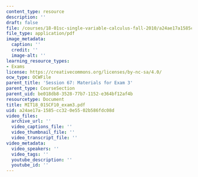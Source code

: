```yaml
---
content_type: resource
description: ''
draft: false
file: /courses/18-01sc-single-variable-calculus-fall-2010/a24ae17a1585cc320e5502b586fdc08d_MIT18_01SCF10_exam3.pdf
file_type: application/pdf
image_metadata:
  caption: ''
  credit: ''
  image-alt: ''
learning_resource_types:
- Exams
license: https://creativecommons.org/licenses/by-nc-sa/4.0/
ocw_type: OCWFile
parent_title: 'Session 67: Materials for Exam 3'
parent_type: CourseSection
parent_uid: be018db8-3528-77b7-1152-e364bf12af4b
resourcetype: Document
title: MIT18_01SCF10_exam3.pdf
uid: a24ae17a-1585-cc32-0e55-02b586fdc08d
video_files:
  archive_url: ''
  video_captions_file: ''
  video_thumbnail_file: ''
  video_transcript_file: ''
video_metadata:
  video_speakers: ''
  video_tags: ''
  youtube_description: ''
  youtube_id: ''
---
```

